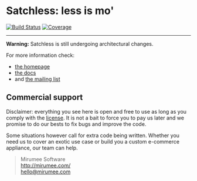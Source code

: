 Satchless: less is mo'
======================

[![Build Status](https://secure.travis-ci.org/mirumee/satchless.svg)](https://travis-ci.org/mirumee/satchless) [![Coverage](https://img.shields.io/codecov/c/github/mirumee/satchless/master.svg)](http://codecov.io/github/mirumee/satchless?branch=master)

------

**Warning:** Satchless is still undergoing architectural changes.

For more information check:

* [the homepage](http://satchless.com)
* [the docs](http://docs.satchless.com)
* and [the mailing list](http://groups.google.com/group/satchless)


Commercial support
------------------

Disclaimer: everything you see here is open and free to use as long as you comply with the [license](LICENSE). It is not a bait to force you to pay us later and we promise to do our bests to fix bugs and improve the code.

Some situations however call for extra code being written. Whether you need us to cover an exotic use case or build you a custom e-commerce appliance, our team can help.

> Mirumee Software  
> http://mirumee.com/  
> hello@mirumee.com
